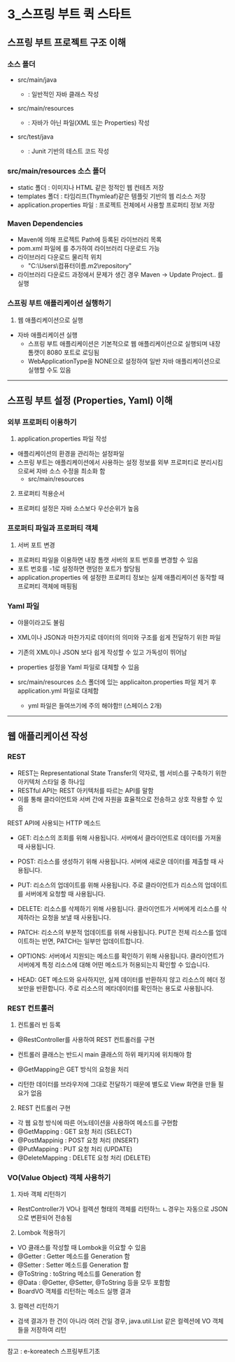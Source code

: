 # 3\_스프링 부트 퀵 스타트

## 스프링 부트 프로젝트 구조 이해

### 소스 폴더

- src/main/java
  - : 일반적인 자바 클래스 작성
- src/main/resources

  - : 자바가 아닌 파일(XML 또는 Properties) 작성

- src/test/java
  - : Junit 기반의 테스트 코드 작성

### src/main/resources 소스 폴더

- static 폴더 : 이미지나 HTML 같은 정적인 웹 컨테츠 저장
- templates 폴더 : 타임리프(Thymleaf)같은 템플릿 기반의 웹 리소스 저장
- application.properties 파일 : 프로젝트 전체에서 사용할 프로퍼티 정보 저장

### Maven Dependencies

- Maven에 의해 프로젝트 Path에 등록된 라이브러리 목록
- pom.xml 파일에 <dependency>를 추가하여 라이브러리 다운로드 가능
- 라이브러리 다운로드 물리적 위치
  - "C:\Users\컴퓨터이름\.m2\repository"
- 라이브러리 다운로드 과정에서 문제가 생긴 경우 Maven -> Update Project.. 를 실행

### 스프링 부트 애플리케이션 실행하기

1. 웹 애플리케이션으로 실행

- 자바 애플리케이션 실행
  - 스프링 부트 애플리케이션은 기본적으로 웹 애플리케이션으로 실행되며 내장 톰캣이 8080 포트로 로딩됨
  - WebApplicationType을 NONE으로 설정하여 일반 자바 애플리케이션으로 실행할 수도 있음

---

## 스프링 부트 설정 (Properties, Yaml) 이해

### 외부 프로퍼티 이용하기

1. application.properties 파일 작성

- 애플리케이션의 환경을 관리하는 설정파일
- 스프링 부트는 애플리케이션에서 사용하는 설정 정보를 외부 프로퍼티로 분리시킴으로써 자바 소스 수정을 최소화 함
  - src/main/resources

2. 프로퍼티 적용순서

- 프로퍼티 설정은 자바 소스보다 우선순위가 높음

### 프로퍼티 파일과 프로퍼티 객체

1. 서버 포트 변경

- 프로퍼티 파일을 이용하면 내장 톰캣 서버의 포트 번호를 변경할 수 있음
- 포트 번호를 -1로 설정하면 랜덤한 포트가 할당됨
- application.properties 에 설정한 프로퍼티 정보는 실제 애플리케이션 동작할 때 프로퍼티 객체에 매핑됨

### Yaml 파일

- 야믈이라고도 불림
- XML이나 JSON과 마찬가지로 데이터의 의미와 구조를 쉽게 전달하기 위한 파일
- 기존의 XML이나 JSON 보다 쉽게 작성할 수 있고 가독성이 뛰어남

- properties 설정을 Yaml 파일로 대체할 수 있음
- src/main/resources 소스 폴더에 있는 applicaiton.properties 파일 제거 후 application.yml 파일로 대체함
  - yml 파일은 들여쓰기에 주의 해야함!! (스페이스 2개)

---

## 웹 애플리케이션 작성

### REST

- REST는 Representational State Transfer의 약자로, 웹 서비스를 구축하기 위한 아키텍처 스타일 중 하나임
- RESTful API는 REST 아키텍처를 따르는 API를 말함
- 이를 통해 클라이언트와 서버 간에 자원을 효율적으로 전송하고 상호 작용할 수 있음

REST API에 사용되는 HTTP 메소드

- GET: 리소스의 조회를 위해 사용됩니다. 서버에서 클라이언트로 데이터를 가져올 때 사용됩니다.

- POST: 리소스를 생성하기 위해 사용됩니다. 서버에 새로운 데이터를 제출할 때 사용됩니다.

- PUT: 리소스의 업데이트를 위해 사용됩니다. 주로 클라이언트가 리소스의 업데이트를 서버에게 요청할 때 사용됩니다.

- DELETE: 리소스를 삭제하기 위해 사용됩니다. 클라이언트가 서버에게 리소스를 삭제하라는 요청을 보낼 때 사용됩니다.

- PATCH: 리소스의 부분적 업데이트를 위해 사용됩니다. PUT은 전체 리소스를 업데이트하는 반면, PATCH는 일부만 업데이트합니다.

- OPTIONS: 서버에서 지원되는 메소드를 확인하기 위해 사용됩니다. 클라이언트가 서버에게 특정 리소스에 대해 어떤 메소드가 허용되는지 확인할 수 있습니다.

- HEAD: GET 메소드와 유사하지만, 실제 데이터를 반환하지 않고 리소스의 헤더 정보만을 반환합니다. 주로 리소스의 메타데이터를 확인하는 용도로 사용됩니다.

### REST 컨트롤러

1. 컨트롤러 빈 등록

- @RestController를 사용하여 REST 컨트롤러를 구현
- 컨트롤러 클래스는 반드시 main 클래스의 하위 패키지에 위치해야 함

- @GetMapping은 GET 방식의 요청을 처리
- 리턴한 데이터를 브라우저에 그대로 전달하기 때문에 별도로 View 화면을 만들 필요가 없음

2. REST 컨트롤러 구현

- 각 웹 요청 방식에 따른 어노테이션을 사용하여 메소드를 구현함
- @GetMapping : GET 요청 처리 (SELECT)
- @PostMappinig : POST 요청 처리 (INSERT)
- @PutMapping : PUT 요청 처리 (UPDATE)
- @DeleteMapping : DELETE 요청 처리 (DELETE)

### VO(Value Object) 객체 사용하기

1. 자바 객체 리턴하기

- RestController가 VO나 컬렉션 형태의 객체를 리턴하느 ㄴ경우는 자동으로 JSON으로 변환되어 전송됨

2. Lombok 적용하기

- VO 클래스를 작성할 때 Lombok을 이요할 수 있음
- @Getter : Getter 메소드를 Generation 함
- @Setter : Setter 메소드를 Generation 함
- @ToString : toString 메소드를 Generation 함
- @Data : @Getter, @Setter, @ToString 등을 모두 포함함
- BoardVO 객체를 리턴하는 메소드 실행 결과

3. 컬렉션 리턴하기

- 검색 결과가 한 건이 아니라 여러 건일 경우, java.util.List 같은 컬렉션에 VO 객체들을 저장하여 리턴

---

참고 : e-koreatech 스프링부트기초
